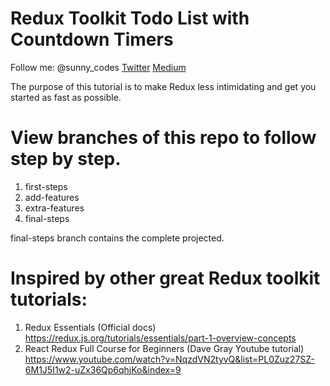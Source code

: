 # Redux Toolkit Todo List with Countdown Timers

Follow me: @sunny_codes
[Twitter](https://twitter.com/yesdavidgray)
[Medium](https://medium.com/@sunny_codes)

The purpose of this tutorial is to make Redux less intimidating and get you started as fast as possible.

# View branches of this repo to follow step by step.

1.  first-steps
2.  add-features
3.  extra-features
4.  final-steps

final-steps branch contains the complete projected.

# Inspired by other great Redux toolkit tutorials:

1. Redux Essentials (Official docs) https://redux.js.org/tutorials/essentials/part-1-overview-concepts
2. React Redux Full Course for Beginners (Dave Gray Youtube tutorial) https://www.youtube.com/watch?v=NqzdVN2tyvQ&list=PL0Zuz27SZ-6M1J5I1w2-uZx36Qp6qhjKo&index=9
